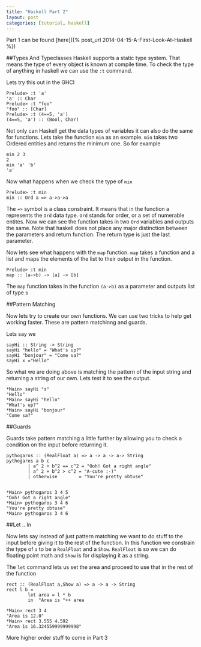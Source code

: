 ```yaml
---
title: "Haskell Part 2"
layout: post
categories: [tutorial, haskell]
---
```


Part 1 can be found  [here]({% post_url 2014-04-15-A-First-Look-At-Haskell %})


##Types And Typeclasses
Haskell supports a static type system. That means the type of every object is known at compile time. To check the type of anything in haskell we can use the `:t` command.

Lets try this out in the GHCI

	Prelude> :t 'a'  
	'a' :: Char  
	Prelude> :t "foo"  
	"foo" :: [Char]  
	Prelude> :t (4==5, 'a')  
	(4==5, 'a') :: (Bool, Char)  

Not only can Haskell get the data types of variables it can also do the same for functions. Lets take the function `min` as an example. `min` takes two Ordered entities and returns the minimum one. So for example

	min 2 3
	2
	min 'a' 'b'
	'a'

Now what happens when we check the type of `min`

	Prelude> :t min
	min :: Ord a => a->a->a

The `=>` symbol is a class constraint. It means that in the function a represents the `Ord` data type. `Ord` stands for order, or a set of numerable entites. Now we can see the function takes in two `Ord` variables and outputs the same. Note that haskell does not place any major distinction between the parameters and return function. The return type is just the last parameter.

Now lets see what happens with the `map` function. `map` takes a function and a list and maps the elements of the list to their output in the function.

	Prelude> :t min
	map :: (a->b) -> [a] -> [b]

The `map` function takes in the function `(a->b)` as a parameter and outputs list of type `b`

##Pattern Matching

Now lets try to create our own functions. We can use two tricks to help get working faster. These are pattern matchinng and guards.

Lets say we 

	sayHi :: String -> String
	sayHi "hello" = "What's up?"
	sayHi "bonjour" = "Come sa?"
	sayHi x ="Hello"

So what we are doing above is matching the pattern of the input string and returning a string of our own. Lets test it to see the output.

	*Main> sayHi "s"
	"Hello"
	*Main> sayHi "hello"
	"What's up?"
	*Main> sayHi "bonjour"
	"Come sa?"

##Guards

Guards take pattern matching a little further by allowing you to check a condition on the input before returning it.

	pythogaros :: (RealFloat a) => a -> a -> a-> String  
	pythogaros a b c  	
			| a^ 2 + b^2 == c^2 = "Ooh! Got a right angle"  
			| a^ 2 + b^2 > c^2 = "A-cute :-)"  
			| otherwise        = "You're pretty obtuse"  


	*Main> pythogaros 3 4 5
	"Ooh! Got a right angle"
	*Main> pythogaros 3 4 6
	"You're pretty obtuse"
	*Main> pythogaros 3 4 6

##Let .. In

Now lets say instead of just pattern matching we want to do stuff to the input before giving it to the rest of the function.
In this function we constrain the type of `a` to be a `RealFloat` and a `Show`. `RealFloat` is so we can do floating point math and `Show` is for displaying it as a string.

The `let` command lets us set the area and proceed to use that in the rest of the function

	rect :: (RealFloat a,Show a) => a -> a -> String  
	rect l b = 
		    let area = l * b 
    		in  "Area is "++ area 

	*Main> rect 3 4
	"Area is 12.0"
	*Main> rect 3.555 4.592
	"Area is 16.324559999999998"
	

More higher order stuff to come in Part 3